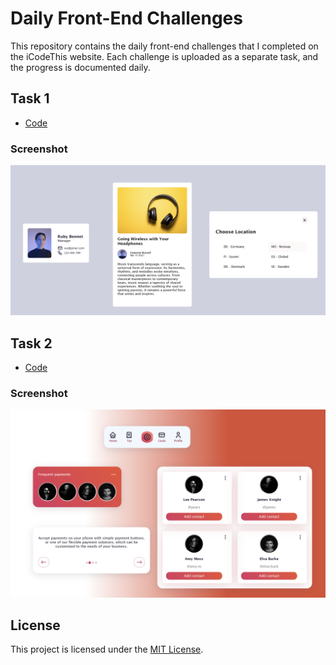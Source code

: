 # Daily Front-End Challenges

This repository contains the daily front-end challenges that I completed on the iCodeThis website. Each challenge is uploaded as a separate task, and the progress is documented daily.

## Task 1

- [Code](https://github.com/RATHISHKUMAR07/iCodeThis/tree/fullstack/Task%201)

  
### Screenshot

![Screenshot 1](https://github.com/RATHISHKUMAR07/iCodeThis/blob/fullstack/Task%201/task1.png)

## Task 2

- [Code](https://github.com/RATHISHKUMAR07/iCodeThis/tree/fullstack/Task%202)

  
### Screenshot

![Screenshot 1](https://github.com/RATHISHKUMAR07/iCodeThis/blob/fullstack/Task%202/task2.png)



## License

This project is licensed under the [MIT License](LICENSE).
